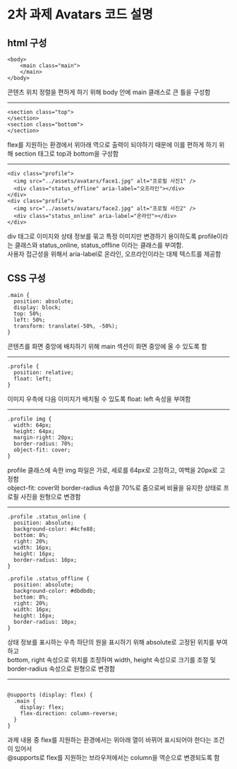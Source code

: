 # 2차 과제 Avatars 코드 설명

## html 구성

```
<body>
    <main class="main">
	</main>
</body>
```

콘텐츠 위치 정렬을 편하게 하기 위해 body 안에 main 클래스로 큰 틀을 구성함

---

```
<section class="top">
</section>
<section class="bottom">
</section>
```

flex를 지원하는 환경에서 위아래 역으로 출력이 되야하기 때문에 이를 편하게 하기 위해 section 태그로 top과 bottom을 구성함

---

```
<div class="profile">
  <img src="../assets/avatars/face1.jpg" alt="프로필 사진1" />
  <div class="status_offline" aria-label="오프라인"></div>
</div>
<div class="profile">
  <img src="../assets/avatars/face2.jpg" alt="프로필 사진2" />
  <div class="status_online" aria-label="온라인"></div>
</div>
```

div 태그로 이미지와 상태 정보를 묶고 특정 이미지만 변경하기 용이하도록 profile이라는 클래스와 status_online, status_offline 이라는 클래스를 부여함.  
사용자 접근성을 위해서 aria-label로 온라인, 오프라인이라는 대체 텍스트를 제공함

## CSS 구성

```
.main {
  position: absolute;
  display: block;
  top: 50%;
  left: 50%;
  transform: translate(-50%, -50%);
}
```

콘텐츠를 화면 중앙에 배치하기 위해 main 섹션이 화면 중앙에 올 수 있도록 함

---

```
.profile {
  position: relative;
  float: left;
}
```

이미지 우측에 다음 이미지가 배치될 수 있도록 float: left 속성을 부여함

---

```
.profile img {
  width: 64px;
  height: 64px;
  margin-right: 20px;
  border-radius: 70%;
  object-fit: cover;
}
```

profile 클래스에 속한 img 파일은 가로, 세로를 64px로 고정하고, 여백을 20px로 고정함  
object-fit: cover와 border-radius 속성을 70%로 줌으로써 비율을 유지한 상태로 프로필 사진을 원형으로 변경함

---

```
.profile .status_online {
  position: absolute;
  background-color: #4cfe88;
  bottom: 8%;
  right: 20%;
  width: 16px;
  height: 16px;
  border-radius: 10px;
}

.profile .status_offline {
  position: absolute;
  background-color: #dbdbdb;
  bottom: 8%;
  right: 20%;
  width: 16px;
  height: 16px;
  border-radius: 10px;
}
```

상태 정보를 표시하는 우측 하단의 원을 표시하기 위해 absolute로 고정된 위치를 부여하고  
bottom, right 속성으로 위치를 조정하며 width, height 속성으로 크기를 조절 및 border-radius 속성으로 원형으로 변경함

---

```

@supports (display: flex) {
  .main {
    display: flex;
    flex-direction: column-reverse;
  }
}
```

과제 내용 중 flex를 지원하는 환경에서는 위아래 열이 바뀌어 표시되어야 한다는 조건이 있어서  
@supports로 flex를 지원하는 브라우저에서는 column을 역순으로 변경되도록 함

<!-- - 피드백
    - `avatars.md` 파일에 과제를 구현해 나가는 과정에 대한 설명이 인상적임.
    다만 코드 가독성을 높이기 위해 컬러링을 신경썼다면 더 좋을 것 같고 또한 해당 과제를 통해 어떤 점을 배웠는지에 대한 회고가 있다면 더 좋을 것 같음.
    - <section> 요소 내 <div>, <img>, <span> 요소를 사용하여 마크업 하였는데 만약 아바타 이미지를 하나의 `component(컴포넌트 - 부품)`로 접근한다면 해당 요소가 적절할지 고민해 보기 바람.
    [Component Driven Development](https://www.componentdriven.org/)
    - `<section> 요소`를 사용했다면 이를 고려하여 `적절한 제목`을 제공하는 것이 필요함.
    - `“프로필 사진 1”`이라는 대체 텍스트가 적절한가에 대해 고민해보기 바람.
    만약 해당 대체 텍스트가 실제 사용자의 아바타로 사용될 경우 사용자의 이름이나 닉네임 등으로 수정될 가정을 하였다면 좋겠지만 디자인만을 생각하고 순서를 매기는 형태로 접근한 것이라면 이 역시 해당 서비스를 사용하는 사용자에 대한 고민이 부족한 것으로 보여짐.
    - `jpg` 형식의 이미지를 제공하는 것이 `성능` 관점에서 최선이었을지 고민해보기 바람.
    - <div> 요소에 aria-label 속성으로 상태 정보를 제공하고 있으나 해당 정보는 `숨김 콘텐츠 기법`을 사용하는 방향을 추천하고 싶음.
    aria-label 속성은 문법상 모든 요소에 사용할 수 있지만  DOM에 레이블로 사용할 눈에 보이는 텍스트가 없는 경우, 특히 `대화형 요소` 또는 다른 ARIA 선언을 통해 대화형으로 만들어진 요소를 위해 의도된 속성임.
    [MDN aria-label](https://developer.mozilla.org/en-US/docs/Web/Accessibility/ARIA/Attributes/aria-label)
    - `<img> 요소`에 `width`와 `height` 속성을 추가한다면 렌더링 성능 관점에서 이점이 있음.
    - `float`을 적용하기 위한 마크업과 `flex`를 적용하기 위한 마크업을 `따로 구현`한 부분은 아쉬움.
    - `float` 과제임에도 float을 사용하지 않은 점이 아쉬움.
    - `@support` 규칙을 사용하여 flex가 지원되는 환경에서는 flex로 배치되도록 미션을 잘 수행 하였음.
    - 과제 저장소를 배포하지 않아 실제 파일의 `렌더링 결과를 확인할 수 없었던 점`이 아쉬움. -->
